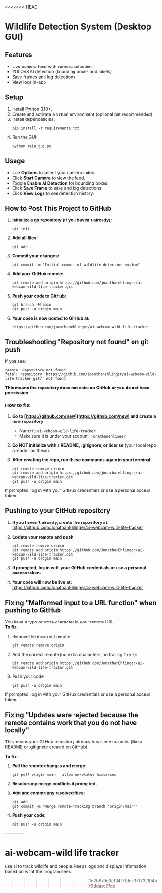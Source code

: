 <<<<<<< HEAD
# Wildlife Detection System (Desktop GUI)

## Features
- Live camera feed with camera selection
- YOLOv8 AI detection (bounding boxes and labels)
- Save frames and log detections
- View logs in-app

## Setup

1. Install Python 3.10+.
2. Create and activate a virtual environment (optional but recommended).
3. Install dependencies:
   ```
   pip install -r requirements.txt
   ```
4. Run the GUI:
   ```
   python main_gui.py
   ```

## Usage

- Use **Options** to select your camera index.
- Click **Start Camera** to view the feed.
- Toggle **Enable AI Detection** for bounding boxes.
- Click **Save Frame** to save and log detections.
- Click **View Logs** to see detection history.

## How to Post This Project to GitHub

1. **Initialize a git repository (if you haven't already):**
   ```
   git init
   ```

2. **Add all files:**
   ```
   git add .
   ```

3. **Commit your changes:**
   ```
   git commit -m "Initial commit of wildlife detection system"
   ```

4. **Add your GitHub remote:**
   ```
   git remote add origin https://github.com/joanthanehlinger/ai-webcam-wild-life-tracker.git
   ```

5. **Push your code to GitHub:**
   ```
   git branch -M main
   git push -u origin main
   ```

6. **Your code is now posted to GitHub at:**
   ```
   https://github.com/joanthanehlinger/ai-webcam-wild-life-tracker
   ```

## Troubleshooting "Repository not found" on git push

If you see:
```
remote: Repository not found.
fatal: repository 'https://github.com/joanthanehlinger/ai-webcam-wild-life-tracker.git/' not found
```
**This means the repository does not exist on GitHub or you do not have permission.**

### How to fix:

1. **Go to [https://github.com/new](https://github.com/new) and create a new repository**  
   - Name it: `ai-webcam-wild-life-tracker`
   - Make sure it is under your account: `jonathanehlinger`

2. **Do NOT initialize with a README, .gitignore, or license** (your local repo already has these).

3. **After creating the repo, run these commands again in your terminal:**
   ```
   git remote remove origin
   git remote add origin https://github.com/jonathanehlinger/ai-webcam-wild-life-tracker.git
   git push -u origin main
   ```

If prompted, log in with your GitHub credentials or use a personal access token.

## Pushing to your GitHub repository

1. **If you haven't already, create the repository at:**  
   https://github.com/JonathanEhlinger/ai-webcam-wild-life-tracker

2. **Update your remote and push:**
   ```
   git remote remove origin
   git remote add origin https://github.com/JonathanEhlinger/ai-webcam-wild-life-tracker.git
   git push -u origin main
   ```

3. **If prompted, log in with your GitHub credentials or use a personal access token.**

4. **Your code will now be live at:**  
   https://github.com/JonathanEhlinger/ai-webcam-wild-life-tracker

## Fixing "Malformed input to a URL function" when pushing to GitHub

You have a typo or extra character in your remote URL.  
**To fix:**

1. Remove the incorrect remote:
   ```
   git remote remove origin
   ```

2. Add the correct remote (no extra characters, no trailing `?` or `/`):
   ```
   git remote add origin https://github.com/JonathanEhlinger/ai-webcam-wild-life-tracker.git
   ```

3. Push your code:
   ```
   git push -u origin main
   ```

If prompted, log in with your GitHub credentials or use a personal access token.

## Fixing "Updates were rejected because the remote contains work that you do not have locally"

This means your GitHub repository already has some commits (like a README or .gitignore created on GitHub).

**To fix:**

1. **Pull the remote changes and merge:**
   ```
   git pull origin main --allow-unrelated-histories
   ```

2. **Resolve any merge conflicts if prompted.**

3. **Add and commit any resolved files:**
   ```
   git add .
   git commit -m "Merge remote-tracking branch 'origin/main'"
   ```

4. **Push your code:**
   ```
   git push -u origin main
   ```
=======
# ai-webcam-wild life tracker
use ai to track wildlife and people. keeps logs and displays information based on what the program sees
>>>>>>> 1e2b979e3cf34f71dec37f73a104bf9ddaac0fde
